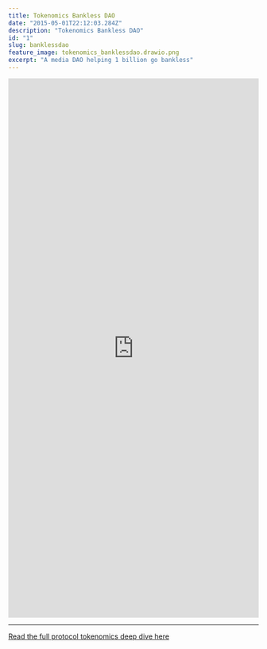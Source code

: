 ```yaml
---
title: Tokenomics Bankless DAO
date: "2015-05-01T22:12:03.284Z"
description: "Tokenomics Bankless DAO"
id: "1"
slug: banklessdao
feature_image: tokenomics_banklessdao.drawio.png
excerpt: "A media DAO helping 1 billion go bankless"
---
```


<iframe frameborder="0" style="width:100%;height:1085px;" src="https://viewer.diagrams.net/?tags=%7B%7D&highlight=0000ff&edit=_blank&layers=1&nav=1&title=tokenomics_BanklessDAO.drawio#Uhttps%3A%2F%2Fdrive.google.com%2Fuc%3Fid%3D1w7W4n-NS7DPGq1e-2KaErjTEhjQMQFCs%26export%3Ddownload"></iframe>

---

[Read the full protocol tokenomics deep dive here]()